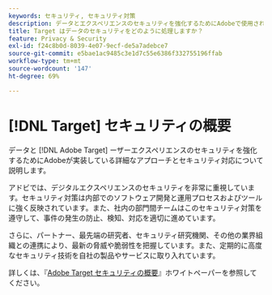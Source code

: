 ```yaml
---
keywords: セキュリティ, セキュリティ対策
description: データとエクスペリエンスのセキュリティを強化するためにAdobeで使用される手順  [!DNL Adobe Target]  ついて説明します。
title: Target はデータのセキュリティをどのように処理しますか？
feature: Privacy & Security
exl-id: f24c8b0d-8039-4e07-9ecf-de5a7adebce7
source-git-commit: e5bae1ac9485c3e1d7c55e6386f332755196ffab
workflow-type: tm+mt
source-wordcount: '147'
ht-degree: 69%

---
```


# [!DNL Target] セキュリティの概要

データと [!DNL Adobe Target] ーザーエクスペリエンスのセキュリティを強化するためにAdobeが実装している詳細なアプローチとセキュリティ対応について説明します。

アドビでは、デジタルエクスペリエンスのセキュリティを非常に重視しています。セキュリティ対策は内部でのソフトウェア開発と運用プロセスおよびツールに強く反映されています。また、社内の部門間チームはこのセキュリティ対策を遵守して、事件の発生の防止、検知、対応を適切に進めています。

さらに、パートナー、最先端の研究者、セキュリティ研究機関、その他の業界組織との連携により、最新の脅威や脆弱性を把握しています。また、定期的に高度なセキュリティ技術を自社の製品やサービスに取り入れています。

詳しくは、『[Adobe Target セキュリティの概要](https://www.adobe.com/content/dam/cc/en/security/pdfs/AdobeTargetSecurityOverview.pdf)』ホワイトペーパーを参照してください。
